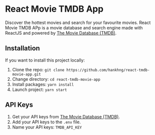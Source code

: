 # React Movie TMDB App
Discover the hottest movies and search for your favourite movies. React Movie TMDB APp is a movie database and search engine made with ReactJS and powered by [The Movie Database (TMDB)](https://developers.themoviedb.org/3). 


## Installation

If you want to install this project locally:

1. Clone the repo: `git clone https://github.com/hankhng/react-tmdb-movie-app.git`
2. Change directory: `cd react-tmdb-movie-app`
3. Install packages: `yarn install`
4. Launch project: `yarn start`

## API Keys

1. Get your API keys from [The Movie Database (TMDB)](https://developers.themoviedb.org/3/getting-started/introduction).
2. Add your API keys to the `.env` file.
3. Name your API keys: `TMDB_API_KEY`